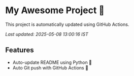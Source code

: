 # My Awesome Project 🚀

This project is automatically updated using GitHub Actions.

_Last updated: 2025-05-08 13:00:16 IST_

## Features
- Auto-update README using Python 🐍
- Auto Git push with GitHub Actions 🤖
